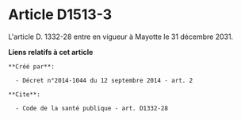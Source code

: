 # Article D1513-3

L'article D. 1332-28 entre en vigueur à Mayotte le 31 décembre 2031.

**Liens relatifs à cet article**

	**Créé par**:

	  - Décret n°2014-1044 du 12 septembre 2014 - art. 2

	**Cite**:

	  - Code de la santé publique - art. D1332-28
